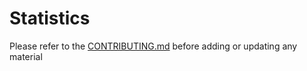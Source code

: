 Statistics
=================

Please refer to the [CONTRIBUTING.md](../../CONTRIBUTING.md) before adding or updating any material
